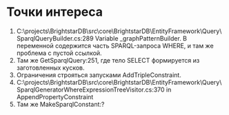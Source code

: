 # Точки интереса

 1. C:\projects\BrightstarDB\src\core\BrightstarDB\EntityFramework\Query\SparqlQueryBuilder.cs:289 Variable _graphPatternBuilder. В переменной содержится часть SPARQL-запроса WHERE, и там же проблема с пустой ссылкой.
 2. Там же GetSparqlQuery:251, где тело SELECT формируется из заготовленных кусков.
 3. Ограничения строяться запусками AddTripleConstraint.
 4. C:\projects\BrightstarDB\src\core\BrightstarDB\EntityFramework\Query\SparqlGeneratorWhereExpressionTreeVisitor.cs:370 in AppendPropertyConstraint
 5. Там же MakeSparqlConstant:?
